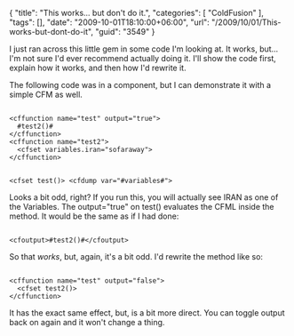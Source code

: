 {
	"title": "This works... but don't do it.",
	"categories": [
		"ColdFusion"
	],
	"tags": [],
	"date": "2009-10-01T18:10:00+06:00",
	"url": "/2009/10/01/This-works-but-dont-do-it",
	"guid": "3549"
}

I just ran across this little gem in some code I'm looking at. It works, but... I'm not sure I'd ever recommend actually doing it. I'll show the code first, explain how it works, and then how I'd rewrite it.
<!--more-->
The following code was in a component, but I can demonstrate it with a simple CFM as well.

<code>
&lt;cffunction name="test" output="true"&gt;
  #test2()#
&lt;/cffunction&gt;
&lt;cffunction name="test2"&gt;
  &lt;cfset variables.iran="sofaraway"&gt;
&lt;/cffunction&gt;

&lt;cfset test()&gt;
&lt;cfdump var="#variables#"&gt;
</code>

Looks a bit odd, right? If you run this, you will actually see IRAN as one of the Variables. The output="true" on test() evaluates the CFML inside the method. It would be the same as if I had done:

<code>
&lt;cfoutput&gt;#test2()#&lt;/cfoutput&gt;
</code>

So that <i>works</i>, but, again, it's a bit odd. I'd rewrite the method like so:

<code>
&lt;cffunction name="test" output="false"&gt;
  &lt;cfset test2()&gt;
&lt;/cffunction&gt;
</code>

It has the exact same effect, but, is a bit more direct. You can toggle output back on again and it won't change a thing.